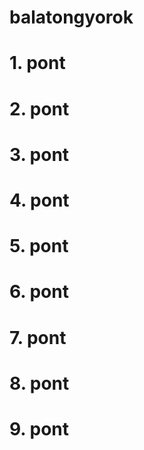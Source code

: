 # balatongyorok
# 1. pont
# 2. pont
# 3. pont
# 4. pont
# 5. pont
# 6. pont
# 7. pont
# 8. pont
# 9. pont